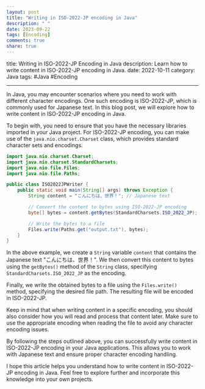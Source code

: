 ```yaml
---
layout: post
title: "Writing in ISO-2022-JP encoding in Java"
description: " "
date: 2023-09-22
tags: [Encoding]
comments: true
share: true
---
```


title: Writing in ISO-2022-JP Encoding in Java
description: Learn how to write content in ISO-2022-JP encoding in Java.
date: 2022-10-11
category: Java
tags: #Java #Encoding

---

In Java, you may encounter scenarios where you need to work with different character encodings. One such encoding is ISO-2022-JP, which is commonly used for Japanese text. In this blog post, we will explore how to write content in ISO-2022-JP encoding in Java.

To begin with, you need to ensure that you have the necessary libraries imported in your Java project. For ISO-2022-JP encoding, you can make use of the `java.nio.charset.Charset` class, which provides standard character sets and encodings.

```java
import java.nio.charset.Charset;
import java.nio.charset.StandardCharsets;
import java.nio.file.Files;
import java.nio.file.Paths;

public class ISO2022JPWriter {
    public static void main(String[] args) throws Exception {
        String content = "こんにちは、世界！"; // Japanese text

        // Convert the content to bytes using ISO-2022-JP encoding
        byte[] bytes = content.getBytes(StandardCharsets.ISO_2022_JP);

        // Write the bytes to a file
        Files.write(Paths.get("output.txt"), bytes);
    }
}
```

In the above example, we create a `String` variable `content` that contains the Japanese text "こんにちは、世界！". We then convert this content to bytes using the `getBytes()` method of the `String` class, specifying `StandardCharsets.ISO_2022_JP` as the encoding.

Finally, we write the obtained bytes to a file using the `Files.write()` method, specifying the desired file path. The resulting file will be encoded in ISO-2022-JP.

Keep in mind that when writing content in a specific encoding, you should also consider how you will read and process that content later. Make sure to use the appropriate encoding when reading the file to avoid any character encoding issues.

By following the steps outlined above, you can successfully write content in ISO-2022-JP encoding in your Java applications. This allows you to work with Japanese text and ensure proper character encoding handling.

I hope this article helps you understand how to write content in ISO-2022-JP encoding in Java. Feel free to explore further and incorporate this knowledge into your own projects.